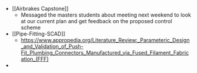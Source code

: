 - [[Airbrakes Capstone]]
	- Messaged the masters students about meeting next weekend to look at our current plan and get feedback on the proposed control scheme
- [[Pipe-Fitting-SCAD]]
	- https://www.appropedia.org/Literature_Review:_Parameteric_Design_and_Validation_of_Push-Fit_Plumbing_Connectors_Manufactured_via_Fused_Filament_Fabrication_(FFF)
-